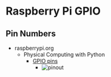 # Raspberry Pi GPIO

## Pin Numbers

- raspberrypi.org
  - Physical Computing with Python
    - [GPIO pins](<https://projects.raspberrypi.org/en/projects/physical-computing/1>)
      - ![pinout](<https://projects-static.raspberrypi.org/projects/physical-computing/248971027a596f3437da45bafd2bd8a8cc35cb95/en/images/pinout.png>)
